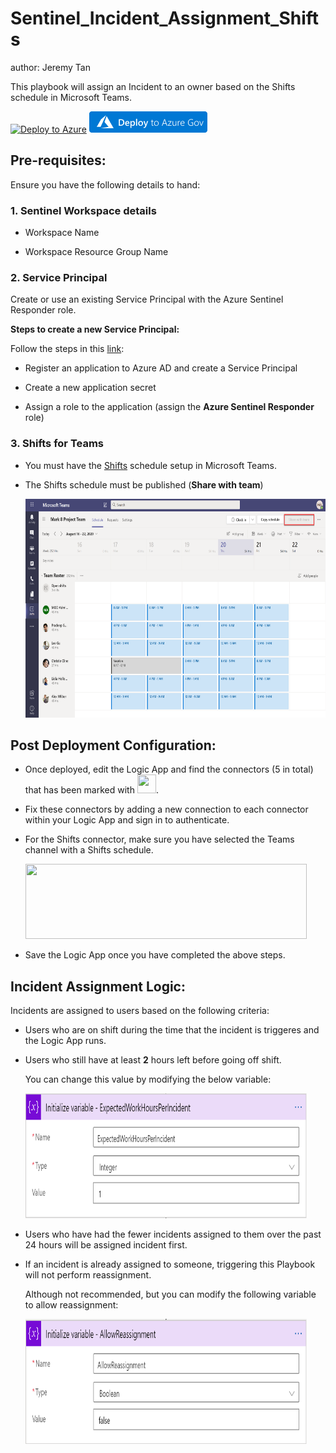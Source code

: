 # Sentinel_Incident_Assignment_Shifts


author: Jeremy Tan

This playbook will assign an Incident to an owner based on the Shifts schedule in Microsoft Teams.

[![Deploy to Azure](https://aka.ms/deploytoazurebutton)](https://portal.azure.com/#create/Microsoft.Template/uri/https%3A%2F%2Fraw.githubusercontent.com%2Ftatecksi%2FSentinelPlaybooks%2Fmaster%2FSentinel_Incident_Assignment_Shifts%2Fazuredeploy.json)
[![Deploy to Azure Gov](https://raw.githubusercontent.com/Azure/azure-quickstart-templates/master/1-CONTRIBUTION-GUIDE/images/deploytoazuregov.png)](https://portal.azure.us/#create/Microsoft.Template/uri/https%3A%2F%2Fraw.githubusercontent.com%2Ftatecksi%2FSentinelPlaybooks%2Fmaster%2FSentinel_Incident_Assignment_Shifts%2Fazuredeploy.json)





## Pre-requisites:

Ensure you have the following details to hand:


### 1. Sentinel Workspace details

- Workspace Name

- Workspace Resource Group Name

### 2. Service Principal
Create or use an existing Service Principal with the Azure Sentinel Responder role.

**Steps to create a new Service Principal:**

Follow the steps in this [link](https://docs.microsoft.com/en-us/azure/active-directory/develop/howto-create-service-principal-portal):

- Register an application to Azure AD and create a Service Principal

- Create a new application secret

- Assign a role to the application (assign the **Azure Sentinel Responder** role)


### 3. Shifts for Teams
- You must have the [Shifts](https://support.microsoft.com/en-us/office/get-started-in-shifts-5f3e30d8-1821-4904-be26-c3cd25a497d6) schedule setup in Microsoft Teams.

- The Shifts schedule must be published (**Share with team**) 

  <img src="https://github.com/tatecksi/SentinelPlaybooks/blob/master/Sentinel_Incident_Assignment_Shifts/media/pic2.png" width="700" height="350">




## Post Deployment Configuration:

- Once deployed, edit the Logic App and find the connectors (5 in total) that has been marked with <img src="https://github.com/tatecksi/SentinelPlaybooks/blob/master/Sentinel_Incident_Assignment_Shifts/media/pic1.png" width="30" height="30">. 
- Fix these connectors by adding a new connection to each connector within your Logic App and sign in to authenticate.
- For the Shifts connector, make sure you have selected the Teams channel with a Shifts schedule.
    
   <img src="https://github.com/tatecksi/SentinelPlaybooks/blob/master/Sentinel_Incident_Assignment_Shifts/media/Pic3.png" width="450" height="120">
    
- Save the Logic App once you have completed the above steps.





## Incident Assignment Logic:

Incidents are assigned to users based on the following criteria:

- Users who are on shift during the time that the incident is triggeres and the Logic App runs.
- Users who still have at least **2** hours left before going off shift. 
  
  You can change this value by modifying the below variable:

    <img src="https://github.com/tatecksi/SentinelPlaybooks/blob/master/Sentinel_Incident_Assignment_Shifts/media/pic4.png" width="450" height="200">

- Users who have had the fewer incidents assigned to them over the past 24 hours will be assigned incident first.

- If an incident is already assigned to someone, triggering this Playbook will not perform reassignment.

  Although not recommended, but you can modify the following variable to allow reassignment:

    <img src="https://github.com/tatecksi/SentinelPlaybooks/blob/master/Sentinel_Incident_Assignment_Shifts/media/Pic5.png" width="450" height="200">